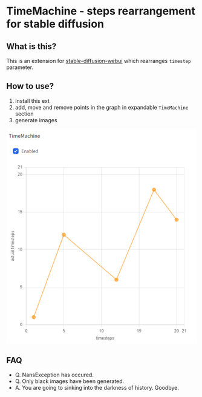 # TimeMachine - steps rearrangement for stable diffusion

## What is this?

This is an extension for [stable-diffusion-webui](https://github.com/AUTOMATIC1111/stable-diffusion-webui) which rearranges `timestep` parameter.

## How to use?

1. install this ext
2. add, move and remove points in the graph in expandable `TimeMachine` section
3. generate images

![](./images/readme.png)

## FAQ

- Q. NansException has occured.
- Q. Only black images have been generated.
- A. You are going to sinking into the darkness of history. Goodbye.
